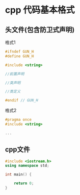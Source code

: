 # cpp 代码基本格式

## 头文件(包含防卫式声明)

格式1
```c++
#ifndef GUN_H
#define GUN_H

#include <string>

//前置声明

//类声明

//类定义

#endif // GUN_H
```

格式2
```c++
#pragma once
#include <string>

...
```
## cpp文件
```cpp
#include <iostream.h>
using namespace std;

int main() {

    return 0;
}
```